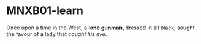 # MNXB01-learn

Once upon a time in the West,
a **lone gunman**, dressed in all black, sought the favour of a lady that _caught his eye_.
